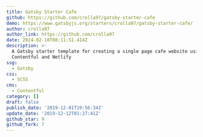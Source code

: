 ```yaml
---
title: Gatsby Starter Cafe
github: https://github.com/crolla97/gatsby-starter-cafe
demo: https://www.gatsbyjs.org/starters/crolla97/gatsby-starter-cafe/
author: crolla97
author_link: https://github.com/crolla97
date: 2024-02-18T08:11:51.414Z
description: >-
  A Gatsby starter template for creating a single page cafe website using
  Contentful and Netlify
ssg:
  - Gatsby
css:
  - SCSS
cms:
  - Contentful
category: []
draft: false
publish_date: '2019-12-01T19:56:34Z'
update_date: '2019-12-12T01:27:41Z'
github_star: 9
github_fork: 7
---
```


